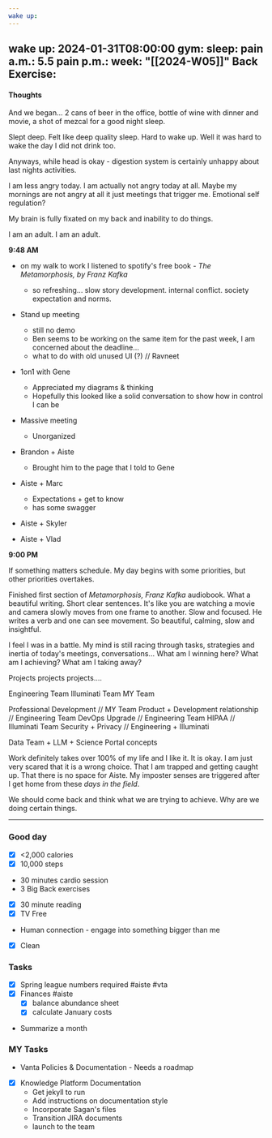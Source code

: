 ```yaml
---
wake up:
---
```


wake up: 2024-01-31T08:00:00
gym:
sleep:
pain a.m.: 5.5
pain p.m.:
week: "[[2024-W05]]"
Back Exercise:
---
#### Thoughts

And we began... 2 cans of beer in the office, bottle of wine with dinner and movie, a shot of mezcal for a good night sleep. 

Slept deep. Felt like deep quality sleep. 
Hard to wake up. Well it was hard to wake the day I did not drink too. 

Anyways, while head is okay - digestion system is certainly unhappy about last nights activities. 

I am less angry today. I am actually not angry today at all. 
Maybe my mornings are not angry at all it just meetings that trigger me. Emotional self regulation?

My brain is fully fixated on my back and inability to do things. 

I am an adult. I am an adult. 

**9:48 AM**
- on my walk to work I listened to spotify's free book - *The Metamorphosis, by Franz Kafka*
	- so refreshing... slow story development. internal conflict. society expectation and norms. 

- Stand up meeting
	- still no demo
	- Ben seems to be working on the same item for the past week, I am concerned about the deadline...
	- what to do with old unused UI (?) // Ravneet

- 1on1 with Gene
 	- Appreciated my diagrams & thinking
	- Hopefully this looked like a solid conversation to show how in control I can be

- Massive meeting
	- Unorganized
- Brandon + Aiste
	- Brought him to the page that I told to Gene
- Aiste + Marc
	- Expectations + get to know
	- has some swagger
- Aiste + Skyler
- Aiste + Vlad

**9:00 PM**

If something matters schedule. My day begins with some priorities, but other priorities overtakes.

Finished first section of *Metamorphosis, Franz Kafka* audiobook. What a beautiful writing. Short clear sentences. It's like you are watching a movie and camera slowly moves from one frame to another. Slow and focused. He writes a verb and one can see movement. So beautiful, calming, slow and insightful. 

I feel I was in a battle. My mind is still racing through tasks, strategies and inertia of today's meetings, conversations... What am I winning here? What am I achieving? What am I taking away? 

Projects projects projects....

Engineering Team
Illuminati Team
MY Team

Professional Development // MY Team
Product + Development relationship // Engineering Team
DevOps Upgrade // Engineering Team
HIPAA // Illuminati Team
Security + Privacy // Engineering + Illuminati

Data Team + LLM + Science Portal concepts


Work definitely takes over 100% of my life and I like it. It is okay. I am just very scared that it is a wrong choice. That I am trapped and getting caught up. That there is no space for Aiste. My imposter senses are triggered after I get home from these *days in the field*. 

We should come back and think what we are trying to achieve. 
Why are we doing certain things. 


-----
### Good day
- [x] <2,000 calories
- [x] 10,000 steps
- 30 minutes cardio session
- 3 Big Back exercises
- [x] 30 minute reading
- [x] TV Free
- Human connection - engage into something bigger than me
- [x] Clean

### Tasks

- [x] Spring league numbers required #aiste #vta
- [x] Finances #aiste
	- [x] balance abundance sheet
	- [x] calculate January costs
- Summarize a month


### MY Tasks

- Vanta Policies & Documentation
        - Needs a roadmap
- [x] Knowledge Platform Documentation
	- Get jekyll to run
	- Add instructions on documentation style
	- Incorporate Sagan's files
	- Transition JIRA documents
	- launch to the team
